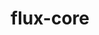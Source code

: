 ---
title: "flux-core"
layout: cache
categories: [package, develop]
meta: {"compilers": ["gcc@=11.4.0", "gcc@=7.3.1", "gcc@=7.5.0", "gcc@=9.4.0", "oneapi@=2024.2.1"], "num_specs": 44, "num_specs_by_stack": {"aws-isc": 1, "aws-isc-aarch64": 1, "e4s": 11, "e4s-neoverse-v2": 11, "e4s-neoverse_v1": 4, "e4s-oneapi": 8, "e4s-power": 3, "radiuss": 5, "root": 44}, "oss": ["amzn2", "ubuntu18.04", "ubuntu20.04", "ubuntu22.04"], "platforms": ["linux"], "stacks": ["aws-isc", "aws-isc-aarch64", "e4s", "e4s-neoverse-v2", "e4s-neoverse_v1", "e4s-oneapi", "e4s-power", "radiuss", "root"], "targets": ["aarch64", "neoverse_v1", "neoverse_v2", "ppc64le", "x86_64_v3"], "versions": ["0.66.0", "0.67.0"]}
spec_details: [{"compiler": "gcc@=9.4.0", "hash": "3b433jhm6ml3jlyrkvvoce6p62yikuop", "os": "ubuntu20.04", "platform": "linux", "size": "-", "stacks": ["e4s-power", "root"], "target": "ppc64le", "variants": ["build_system=autotools", "~cuda", "~docs", "~security"], "versions": ["0.67.0"]}, {"compiler": "gcc@=11.4.0", "hash": "3gqs3in33ssfhxd4arhv7dafrjumqsuz", "os": "ubuntu22.04", "platform": "linux", "size": "-", "stacks": ["e4s-neoverse_v1", "root"], "target": "neoverse_v1", "variants": ["build_system=autotools", "~cuda", "~docs", "~security"], "versions": ["0.66.0"]}, {"compiler": "gcc@=7.5.0", "hash": "3qdiunelg435m4lcurlqrpkikwjqh6mp", "os": "ubuntu18.04", "platform": "linux", "size": "-", "stacks": ["radiuss", "root"], "target": "x86_64_v3", "variants": ["build_system=autotools", "~cuda", "~docs", "~security"], "versions": ["0.67.0"]}, {"compiler": "oneapi@=2024.2.1", "hash": "4dwgrsmhs35vigmm7jgui7doumnzzkix", "os": "ubuntu22.04", "platform": "linux", "size": "-", "stacks": ["e4s-oneapi", "root"], "target": "x86_64_v3", "variants": ["build_system=autotools", "~cuda", "~docs", "~security"], "versions": ["0.67.0"]}, {"compiler": "gcc@=11.4.0", "hash": "4ud6tdpjcfhqzhcssjeuz5f4iqhqxneq", "os": "ubuntu22.04", "platform": "linux", "size": "-", "stacks": ["e4s-neoverse-v2", "root"], "target": "neoverse_v2", "variants": ["build_system=autotools", "+cuda", "~docs", "~security"], "versions": ["0.67.0"]}, {"compiler": "gcc@=11.4.0", "hash": "5u67ywvxteovmjjgfpopf62qskjmkf4z", "os": "ubuntu22.04", "platform": "linux", "size": "-", "stacks": ["e4s-neoverse-v2", "root"], "target": "neoverse_v2", "variants": ["build_system=autotools", "~cuda", "~docs", "~security"], "versions": ["0.67.0"]}, {"compiler": "gcc@=11.4.0", "hash": "6twnplscpnpiacazofkzjxbh2qnzwv37", "os": "ubuntu22.04", "platform": "linux", "size": "-", "stacks": ["e4s", "root"], "target": "x86_64_v3", "variants": ["build_system=autotools", "+cuda", "~docs", "~security"], "versions": ["0.67.0"]}, {"compiler": "gcc@=7.3.1", "hash": "7alul4uedmekaa3a5bz4au7l357rn7fi", "os": "amzn2", "platform": "linux", "size": "-", "stacks": ["aws-isc-aarch64", "root"], "target": "aarch64", "variants": ["build_system=autotools", "~cuda", "~docs", "~security"], "versions": ["0.67.0"]}, {"compiler": "gcc@=11.4.0", "hash": "aqgtizwwaqxzx4ysxy5xwtt2b27u5h7n", "os": "ubuntu22.04", "platform": "linux", "size": "-", "stacks": ["e4s", "root"], "target": "x86_64_v3", "variants": ["build_system=autotools", "+cuda", "~docs", "~security"], "versions": ["0.67.0"]}, {"compiler": "gcc@=11.4.0", "hash": "b4jvazymkmgxuv7ppqioogab2uvg22i6", "os": "ubuntu22.04", "platform": "linux", "size": "-", "stacks": ["e4s-neoverse_v1", "root"], "target": "neoverse_v1", "variants": ["build_system=autotools", "~cuda", "~docs", "~security"], "versions": ["0.66.0"]}, {"compiler": "gcc@=11.4.0", "hash": "bmdelw64r276dcjiungzfewvyn2hdw6e", "os": "ubuntu22.04", "platform": "linux", "size": "-", "stacks": ["e4s", "root"], "target": "x86_64_v3", "variants": ["build_system=autotools", "+cuda", "~docs", "~security"], "versions": ["0.67.0"]}, {"compiler": "gcc@=11.4.0", "hash": "bqtkyvzcvgn3rw2kpg6e6cn5apnxh6sa", "os": "ubuntu22.04", "platform": "linux", "size": "-", "stacks": ["e4s", "root"], "target": "x86_64_v3", "variants": ["build_system=autotools", "~cuda", "~docs", "~security"], "versions": ["0.67.0"]}, {"compiler": "gcc@=11.4.0", "hash": "cevhwkquozz2hukooxbjybnlc3vz6au3", "os": "ubuntu22.04", "platform": "linux", "size": "-", "stacks": ["e4s-neoverse-v2", "root"], "target": "neoverse_v2", "variants": ["build_system=autotools", "+cuda", "~docs", "~security"], "versions": ["0.67.0"]}, {"compiler": "gcc@=11.4.0", "hash": "cj7kjjggkjsjke4pkazcoyqghpbp5tgo", "os": "ubuntu22.04", "platform": "linux", "size": "-", "stacks": ["e4s-neoverse-v2", "root"], "target": "neoverse_v2", "variants": ["build_system=autotools", "+cuda", "~docs", "~security"], "versions": ["0.67.0"]}, {"compiler": "gcc@=11.4.0", "hash": "cqirxdhkhl4xiaim6tqzlt4zbinz6nwr", "os": "ubuntu22.04", "platform": "linux", "size": "-", "stacks": ["e4s", "root"], "target": "x86_64_v3", "variants": ["build_system=autotools", "+cuda", "~docs", "~security"], "versions": ["0.67.0"]}, {"compiler": "gcc@=11.4.0", "hash": "eq4bsjeaqfda5irxqimzfz5amqbkwyc6", "os": "ubuntu22.04", "platform": "linux", "size": "-", "stacks": ["e4s-neoverse_v1", "root"], "target": "neoverse_v1", "variants": ["build_system=autotools", "+cuda", "~docs", "~security"], "versions": ["0.66.0"]}, {"compiler": "oneapi@=2024.2.1", "hash": "f7bbbyndelqzefll7epa7ppxoozhkhy4", "os": "ubuntu22.04", "platform": "linux", "size": "-", "stacks": ["e4s-oneapi", "root"], "target": "x86_64_v3", "variants": ["build_system=autotools", "~cuda", "~docs", "~security"], "versions": ["0.67.0"]}, {"compiler": "oneapi@=2024.2.1", "hash": "fan7rm445qcvhemwzzgrdel35wkzbwyc", "os": "ubuntu22.04", "platform": "linux", "size": "-", "stacks": ["e4s-oneapi", "root"], "target": "x86_64_v3", "variants": ["build_system=autotools", "~cuda", "~docs", "~security"], "versions": ["0.67.0"]}, {"compiler": "gcc@=7.5.0", "hash": "fullr4ouiodsjus32li24wugpgcefp5j", "os": "ubuntu18.04", "platform": "linux", "size": "-", "stacks": ["radiuss", "root"], "target": "x86_64_v3", "variants": ["build_system=autotools", "~cuda", "~docs", "~security"], "versions": ["0.67.0"]}, {"compiler": "gcc@=11.4.0", "hash": "gsxpkaoxsbftqiqtrjmr6wckqc6k2jiu", "os": "ubuntu22.04", "platform": "linux", "size": "-", "stacks": ["e4s", "root"], "target": "x86_64_v3", "variants": ["build_system=autotools", "~cuda", "~docs", "~security"], "versions": ["0.67.0"]}, {"compiler": "gcc@=7.5.0", "hash": "h6orl62e7pqfxjcytjygxs7xrbmnvkvt", "os": "ubuntu18.04", "platform": "linux", "size": "-", "stacks": ["radiuss", "root"], "target": "x86_64_v3", "variants": ["build_system=autotools", "~cuda", "~docs", "~security"], "versions": ["0.67.0"]}, {"compiler": "gcc@=11.4.0", "hash": "i5ixqv4tyryjvegajcvlrda37blgsthh", "os": "ubuntu22.04", "platform": "linux", "size": "-", "stacks": ["e4s-neoverse-v2", "root"], "target": "neoverse_v2", "variants": ["build_system=autotools", "~cuda", "~docs", "~security"], "versions": ["0.67.0"]}, {"compiler": "gcc@=9.4.0", "hash": "ijacqsqoxnw66tzodbwi3qflxgir7zqo", "os": "ubuntu20.04", "platform": "linux", "size": "-", "stacks": ["e4s-power", "root"], "target": "ppc64le", "variants": ["build_system=autotools", "~cuda", "~docs", "~security"], "versions": ["0.67.0"]}, {"compiler": "gcc@=11.4.0", "hash": "lespc3cwox5wxgufibxxjk3wir3qu44b", "os": "ubuntu22.04", "platform": "linux", "size": "-", "stacks": ["e4s-neoverse-v2", "root"], "target": "neoverse_v2", "variants": ["build_system=autotools", "~cuda", "~docs", "~security"], "versions": ["0.67.0"]}, {"compiler": "oneapi@=2024.2.1", "hash": "n57p7vu5n3fg25gfbhy3wpd6jgopmqya", "os": "ubuntu22.04", "platform": "linux", "size": "-", "stacks": ["e4s-oneapi", "root"], "target": "x86_64_v3", "variants": ["build_system=autotools", "~cuda", "~docs", "~security"], "versions": ["0.67.0"]}, {"compiler": "gcc@=11.4.0", "hash": "nsrnuqhjznvezsfrnlh6llax6cakvo24", "os": "ubuntu22.04", "platform": "linux", "size": "-", "stacks": ["e4s-neoverse-v2", "root"], "target": "neoverse_v2", "variants": ["build_system=autotools", "~cuda", "~docs", "~security"], "versions": ["0.67.0"]}, {"compiler": "gcc@=11.4.0", "hash": "nvk2sojozcpxree6udfhuog5ha2rxpmc", "os": "ubuntu22.04", "platform": "linux", "size": "-", "stacks": ["e4s", "root"], "target": "x86_64_v3", "variants": ["build_system=autotools", "~cuda", "~docs", "~security"], "versions": ["0.67.0"]}, {"compiler": "oneapi@=2024.2.1", "hash": "o6itgxvod4sbljdbme6agxuhpceiqfyz", "os": "ubuntu22.04", "platform": "linux", "size": "-", "stacks": ["e4s-oneapi", "root"], "target": "x86_64_v3", "variants": ["build_system=autotools", "~cuda", "~docs", "~security"], "versions": ["0.67.0"]}, {"compiler": "gcc@=11.4.0", "hash": "oiowb35g2xwcg2ibf46ovqop42t7egev", "os": "ubuntu22.04", "platform": "linux", "size": "-", "stacks": ["e4s-neoverse-v2", "root"], "target": "neoverse_v2", "variants": ["build_system=autotools", "~cuda", "~docs", "~security"], "versions": ["0.67.0"]}, {"compiler": "gcc@=11.4.0", "hash": "qdyyvageltdduaigjsj5twxomwpqgchc", "os": "ubuntu22.04", "platform": "linux", "size": "-", "stacks": ["e4s-neoverse-v2", "root"], "target": "neoverse_v2", "variants": ["build_system=autotools", "+cuda", "~docs", "~security"], "versions": ["0.67.0"]}, {"compiler": "gcc@=7.3.1", "hash": "qtgbjuh6womgidzca4bile2r6jvh47ah", "os": "amzn2", "platform": "linux", "size": "-", "stacks": ["aws-isc", "root"], "target": "x86_64_v3", "variants": ["build_system=autotools", "~cuda", "~docs", "~security"], "versions": ["0.67.0"]}, {"compiler": "gcc@=11.4.0", "hash": "rxtdn5vk4xeaxyzjbmarqh7tayqynrob", "os": "ubuntu22.04", "platform": "linux", "size": "-", "stacks": ["e4s", "root"], "target": "x86_64_v3", "variants": ["build_system=autotools", "~cuda", "~docs", "~security"], "versions": ["0.67.0"]}, {"compiler": "oneapi@=2024.2.1", "hash": "sbsn7sfhkfkjym37atlwoxe2ni5hrcqg", "os": "ubuntu22.04", "platform": "linux", "size": "-", "stacks": ["e4s-oneapi", "root"], "target": "x86_64_v3", "variants": ["build_system=autotools", "~cuda", "~docs", "~security"], "versions": ["0.67.0"]}, {"compiler": "gcc@=9.4.0", "hash": "tw6apgbfn3ztingejb63gqeny3qqsrym", "os": "ubuntu20.04", "platform": "linux", "size": "-", "stacks": ["e4s-power", "root"], "target": "ppc64le", "variants": ["build_system=autotools", "+cuda", "~docs", "~security"], "versions": ["0.67.0"]}, {"compiler": "oneapi@=2024.2.1", "hash": "u3z5tbxowcsqwx6wtanhh3xzhlgozyqk", "os": "ubuntu22.04", "platform": "linux", "size": "-", "stacks": ["e4s-oneapi", "root"], "target": "x86_64_v3", "variants": ["build_system=autotools", "~cuda", "~docs", "~security"], "versions": ["0.67.0"]}, {"compiler": "gcc@=11.4.0", "hash": "utrpxw7zhgdferpmgrbez7ut6iu6w6ak", "os": "ubuntu22.04", "platform": "linux", "size": "-", "stacks": ["e4s-neoverse_v1", "root"], "target": "neoverse_v1", "variants": ["build_system=autotools", "+cuda", "~docs", "~security"], "versions": ["0.66.0"]}, {"compiler": "gcc@=11.4.0", "hash": "vab2xhcrfbhw2f4k3qjgvkrfu45e65ut", "os": "ubuntu22.04", "platform": "linux", "size": "-", "stacks": ["e4s", "root"], "target": "x86_64_v3", "variants": ["build_system=autotools", "~cuda", "~docs", "~security"], "versions": ["0.67.0"]}, {"compiler": "gcc@=11.4.0", "hash": "vne3cd5pkgtmznhf7xlolepzwreyjirq", "os": "ubuntu22.04", "platform": "linux", "size": "-", "stacks": ["e4s", "root"], "target": "x86_64_v3", "variants": ["build_system=autotools", "~cuda", "~docs", "~security"], "versions": ["0.67.0"]}, {"compiler": "gcc@=7.5.0", "hash": "wdkphfomxqnqsgdeaq54sdunn6cezxb6", "os": "ubuntu18.04", "platform": "linux", "size": "-", "stacks": ["radiuss", "root"], "target": "x86_64_v3", "variants": ["build_system=autotools", "~cuda", "~docs", "~security"], "versions": ["0.67.0"]}, {"compiler": "gcc@=11.4.0", "hash": "wfyytwcqwn5ztmcflbxqpzdhnzgvg524", "os": "ubuntu22.04", "platform": "linux", "size": "-", "stacks": ["e4s-neoverse-v2", "root"], "target": "neoverse_v2", "variants": ["build_system=autotools", "~cuda", "~docs", "~security"], "versions": ["0.67.0"]}, {"compiler": "gcc@=11.4.0", "hash": "wh3pwlmw4ekl7v2ui63r2llp4hlfdlku", "os": "ubuntu22.04", "platform": "linux", "size": "-", "stacks": ["e4s-neoverse-v2", "root"], "target": "neoverse_v2", "variants": ["build_system=autotools", "+cuda", "~docs", "~security"], "versions": ["0.67.0"]}, {"compiler": "gcc@=11.4.0", "hash": "zfic5tatrk4xax5cqswo2agaslnnim6u", "os": "ubuntu22.04", "platform": "linux", "size": "-", "stacks": ["e4s", "root"], "target": "x86_64_v3", "variants": ["build_system=autotools", "~cuda", "~docs", "~security"], "versions": ["0.67.0"]}, {"compiler": "oneapi@=2024.2.1", "hash": "zjs4jk54wzqgjuyygr7gvxufj5ocvp7b", "os": "ubuntu22.04", "platform": "linux", "size": "-", "stacks": ["e4s-oneapi", "root"], "target": "x86_64_v3", "variants": ["build_system=autotools", "~cuda", "~docs", "~security"], "versions": ["0.67.0"]}, {"compiler": "gcc@=7.5.0", "hash": "zojuprrljizyo42omxlk7utb744cyu5d", "os": "ubuntu18.04", "platform": "linux", "size": "-", "stacks": ["radiuss", "root"], "target": "x86_64_v3", "variants": ["build_system=autotools", "~cuda", "~docs", "~security"], "versions": ["0.67.0"]}]
---